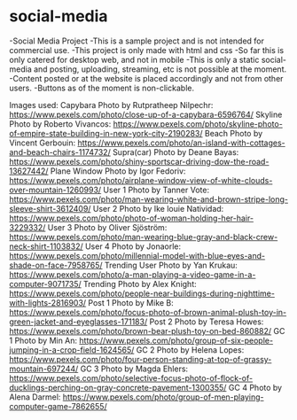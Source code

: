 # social-media
-Social Media Project
-This is a sample project and is not intended for commercial use.
-This project is only made with html and css
-So far this is only catered for desktop web, and not in mobile
-This is only a static social-media and posting, uploading, streaming, etc is not possible at the moment.
-Content posted or at the website is placed accordingly and not from other users.
-Buttons as of the moment is non-clickable.

Images used:
Capybara Photo by Rutpratheep Nilpechr: https://www.pexels.com/photo/close-up-of-a-capybara-6596764/
Skyline Photo by Roberto Vivancos: https://www.pexels.com/photo/skyline-photo-of-empire-state-building-in-new-york-city-2190283/
Beach Photo by Vincent Gerbouin: https://www.pexels.com/photo/an-island-with-cottages-and-beach-chairs-1174732/
Supra(car) Photo by Deane Bayas: https://www.pexels.com/photo/shiny-sportscar-driving-dow-the-road-13627442/
Plane Window Photo by Igor Fedoriv: https://www.pexels.com/photo/airplane-window-view-of-white-clouds-over-mountain-1260993/
User 1 Photo by Tanner Vote: https://www.pexels.com/photo/man-wearing-white-and-brown-stripe-long-sleeve-shirt-3612409/
User 2 Photo by Ike  louie  Natividad: https://www.pexels.com/photo/photo-of-woman-holding-her-hair-3229332/
User 3 Photo by Oliver Sjöström: https://www.pexels.com/photo/man-wearing-blue-gray-and-black-crew-neck-shirt-1103832/
User 4 Photo by Jonaorle: https://www.pexels.com/photo/millennial-model-with-blue-eyes-and-shade-on-face-7958765/
Trending User Photo by Yan Krukau: https://www.pexels.com/photo/a-man-playing-a-video-game-in-a-computer-9071735/
Trending Photo by Alex Knight: https://www.pexels.com/photo/people-near-buildings-during-nighttime-with-lights-2816903/
Post 1 Photo by Mike B: https://www.pexels.com/photo/focus-photo-of-brown-animal-plush-toy-in-green-jacket-and-eyeglasses-171183/
Post 2 Photo by Teresa Howes: https://www.pexels.com/photo/brown-bear-plush-toy-on-bed-860882/
GC 1 Photo by Min An: https://www.pexels.com/photo/group-of-six-people-jumping-in-a-crop-field-1624565/
GC 2 Photo by Helena Lopes: https://www.pexels.com/photo/four-person-standing-at-top-of-grassy-mountain-697244/
GC 3 Photo by Magda Ehlers: https://www.pexels.com/photo/selective-focus-photo-of-flock-of-ducklings-perching-on-gray-concrete-pavement-1300355/
GC 4 Photo by Alena Darmel: https://www.pexels.com/photo/group-of-men-playing-computer-game-7862655/
